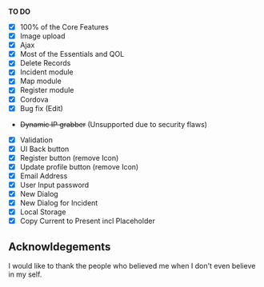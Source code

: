  **TO DO**
 - [x] 100% of the Core Features
 - [x] Image upload
 - [x] Ajax
 - [x] Most of the Essentials and QOL
 - [x] Delete Records
 - [x] Incident module
 - [x] Map module
 - [x] Register module
 - [x] Cordova
 - [x] Bug fix (Edit)
 - ~~Dynamic IP grabber~~ (Unsupported due to security flaws)
 - [x] Validation
 - [x] UI Back button
 - [x] Register button (remove Icon)
 - [x] Update profile button (remove Icon)
 - [x] Email Address
 - [x] User Input password
 - [x] New Dialog
 - [x] New Dialog for Incident
 - [x] Local Storage
 - [x] Copy Current to Present incl Placeholder
 
## Acknowldegements 
I would like to thank the people who believed me when I don't even believe in my self.
